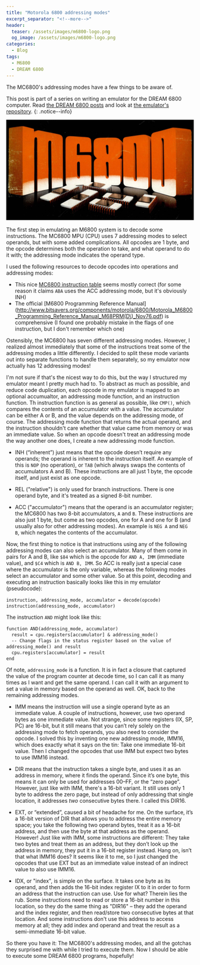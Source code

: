 ```yaml
---
title: "Motorola 6800 addressing modes"
excerpt_separator: "<!--more-->"
header:
  teaser: /assets/images/m6800-logo.png
  og_image: /assets/images/m6800-logo.png
categories:
  - Blog
tags:
  - M6800
  - DREAM 6800
---
```

The MC6800's addressing modes have a few things to be aware of.
<!--more-->

This post is part of a series on writing an emulator for the DREAM 6800 computer. Read [the DREAM 6800 posts](/tags/#dream-6800) and look at [the emulator's repository](https://github.com/tobiasvl/drom).
{: .notice--info}

![M6800 logo](/assets/images/m6800-logo.png)

The first step in emulating an M6800 system is to decode some instructions. The MC6800 MPU (CPU) uses 7 addressing modes to select operands, but with some added complications. All opcodes are 1 byte, and the opcode determines both the operation to take, and what operand to do it with; the addressing mode indicates the operand type.

I used the following resources to decode opcodes into operations and addressing modes:

* This nice [MC6800 instruction table](http://www.8bit-era.cz/6800.html) seems mostly correct (for some reason it claims `ABA` uses the ACC addressing mode, but it's obviously INH)
* The official [M6800 Programming Reference Manual](http://www.bitsavers.org/components/motorola/6800/Motorola_M6800_Programming_Reference_Manual_M68PRM(D\)_Nov76.pdf) is comprehensive (I found one probably mistake in the flags of one instruction, but I don't remember which one) 

Ostensibly, the MC6800 has seven different addressing modes. However, I realized almost immediately that some of the instructions treat some of the addressing modes a little differently. I decided to split these mode variants out into separate functions to handle them separately, so my emulator now actually has 12 addressing modes!

I'm not sure if that's the nicest way to do this, but the way I structured my emulator meant I pretty much had to. To abstract as much as possible, and reduce code duplication, each opcode in my emulator is mapped to an optional accumualtor, an addressing mode function, and an instruction function. Th instruction function is as general as possible, like `CMP()`, which compares the contents of an accumulator with a value. The accumulator can be either A or B, and the value depends on the addressing mode, of course. The addressing mode function that returns the actual operand, and the instruction shouldn't care whether that value came from memory or was an immediate value. So when an opcode doesn't treat an addressing mode the way another one does, I create a new addressing mode function.

* INH (“inherent”) just means that the opcode doesn’t require any operands; the operand is inherent to the instruction itself. An example of this is `NOP` (no operation), or `TAB` (which always swaps the contents of accumulators A and B). These instructions are all just 1 byte, the opcode itself, and just exist as one opcode.

* REL ("relative") is only used for branch instructions. There is one operand byte, and it's treated as a signed 8-bit number.

* ACC ("accumulator") means that the operand is an accumulator register; the MC6800 has two 8-bit accumulators, `A` and `B`. These instructions are also just 1 byte, but come as two opcodes, one for A and one for B (and usually also for other addressing modes). An example is `NEG A` and `NEG B`, which negates the contents of the accumulator.

Now, the first thing to notice is that instructions using any of the following addressing modes can also select an accumulator. Many of them come in pairs for A and B, like `$84` which is the opcode for `AND A, IMM` (immediate value), and `$C4` which is `AND B, IMM`. So ACC is really just a special case where the accumulator is the only variable, whereas the following modes select an accumulator and some other value. So at this point, decoding and executing an instruction basically looks like this in my emulator (pseudocode):

~~~
instruction, addressing_mode, accumulator = decode(opcode)
instruction(addressing_mode, accumulator)
~~~

The instruction `AND` might look like this:

~~~
function AND(addressing_mode, accumulator)
  result = cpu.registers[accumulator] & addressing_mode()
  -- Change flags in the status register based on the value of addressing_mode() and result
  cpu.registers[accumulator] = result
end
~~~

Of note, `addressing_mode` is a function. It is in fact a closure that captured the value of the program counter at decode time, so I can call it as many times as I want and get the same operand. I can call it with an argument to set a value in memory based on the operand as well. OK, back to the remaining addressing modes.

* IMM means the instruction will use a single operand byte as an immediate value. A couple of instructions, however, use two operand bytes as one immediate value. Not strange, since some registers (IX, SP, PC) are 16-bit, but it still means that you can’t rely solely on the addressing mode to fetch operands, you also need to consider the opcode. I solved this by inventing one new addressing mode, IMM16, which does exactly what it says on the tin: Take one immediate 16-bit value. Then I changed the opcodes that use IMM but expect two bytes to use IMM16 instead.

* DIR means that the instruction takes a single byte, and uses it as an address in memory, where it finds the operand. Since it’s one byte, this means it can only be used for addresses $00–$FF, or the “zero page”. However, just like with IMM, there's a 16-bit variant. It still uses only 1 byte to address the zero page, but instead of only addressing that single location, it addresses _two_ consecutive bytes there. I called this DIR16.

* EXT, or “extended”, caused a bit of headache for me. On the surface, it’s a 16-bit version of DIR that allows you to address the entire memory space; you take the following two operand bytes, treat it as a 16-bit address, and then use the byte at that address as the operand. However! Just like with IMM, some instructions are different: They take two bytes and treat them as an address, but they don’t look up the address in memory, they put it in a 16-bit register instead. Hang on, isn’t that what IMM16 does? It seems like it to me, so I just changed the opcodes that use EXT but as an immediate value instead of an indirect value to also use IMM16.

* IDX, or "index", is simple on the surface. It takes one byte as its operand, and then adds the 16-bit index register IX to it in order to form an address that the instruction can use. Use for what? Therein lies the rub. Some instructions need to read or store a 16-bit number in this location, so they do the same thing as "DIR16" – they add the operand and the index register, and then read/store two consecutive bytes at that location. And some instructions don't use this address to access memory at all; they add index and operand and treat the result as a semi-immediate 16-bit value.

So there you have it: The MC6800's addressing modes, and all the gotchas they surprised me with while I tried to execute them. Now I should be able to execute some DREAM 6800 programs, hopefully!
